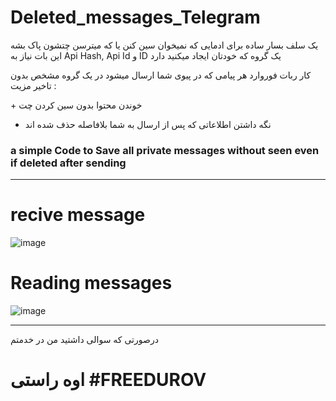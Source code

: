 # Deleted_messages_Telegram
یک سلف بسار ساده برای ادمایی که نمیخوان سین کنن یا که میترسن چتشون پاک بشه
این بات نیاز به Api Hash, Api Id و ID یک گروه که خودتان ایجاد میکنید دارد 

کار ربات فوروارد هر پیامی که در پیوی شما ارسال میشود در یک گروه مشخص بدون تاخیر 
مزیت :

+‌ خوندن محتوا بدون سین کردن چت  
+ نگه داشتن اطلاعاتی که پس از ارسال به شما بلافاصله حذف شده اند
### a simple Code to Save all private messages without seen even if deleted after sending 
<hr>

# recive message
![image](https://github.com/user-attachments/assets/70ab4485-65b7-4ae3-a8da-8f2f4d78a8a5)
# Reading messages
![image](https://github.com/user-attachments/assets/7fc51209-52ce-4869-abfe-2ce03b08c0c8)
<hr>


درصورتی که سوالی داشتید من در خدمتم 
# اوه راستی #FREEDUROV